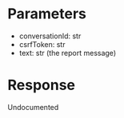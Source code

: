 # Parameters
- conversationId: str
- csrfToken: str
- text: str (the report message)

# Response
Undocumented